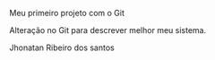 Meu primeiro projeto com o Git 

Alteração no Git para descrever melhor meu sistema. 

Jhonatan Ribeiro dos santos